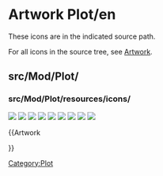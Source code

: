 # Artwork Plot/en

 

These icons are in the indicated source path.

For all icons in the source tree, see [Artwork](Artwork.md).

## src/Mod/Plot/

### src/Mod/Plot/resources/icons/

![](images/Axes.svg ) ![](images/Grid.svg ) ![](images/Icon.svg ) ![](images/Labels.svg ) ![](images/Legend.svg ) ![](images/PlotWorkbench.svg ) ![](images/Positions.svg ) ![](images/Save.svg ) ![](images/Series.svg )


{{Artwork

}} 

[Category:Plot](Category:Plot.md)
